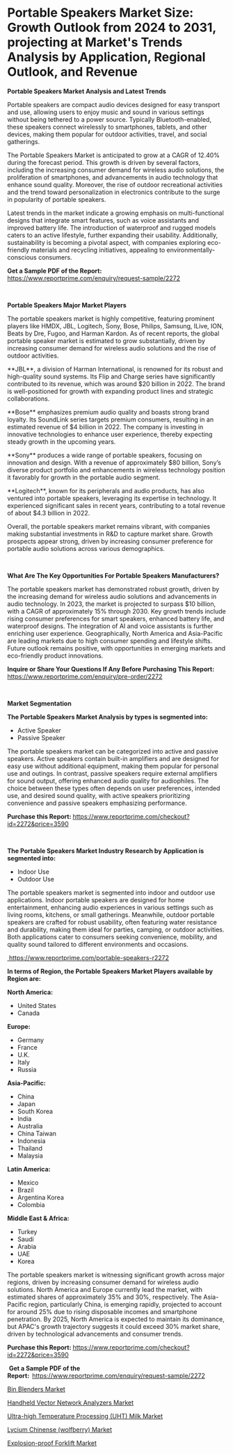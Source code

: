 <p><h1>Portable Speakers Market Size: Growth Outlook from 2024 to 2031, projecting at Market's Trends Analysis by Application, Regional Outlook, and Revenue</h1></p><p><strong>Portable Speakers Market Analysis and Latest Trends</strong></p>
<p><p>Portable speakers are compact audio devices designed for easy transport and use, allowing users to enjoy music and sound in various settings without being tethered to a power source. Typically Bluetooth-enabled, these speakers connect wirelessly to smartphones, tablets, and other devices, making them popular for outdoor activities, travel, and social gatherings.</p><p>The Portable Speakers Market is anticipated to grow at a CAGR of 12.40% during the forecast period. This growth is driven by several factors, including the increasing consumer demand for wireless audio solutions, the proliferation of smartphones, and advancements in audio technology that enhance sound quality. Moreover, the rise of outdoor recreational activities and the trend toward personalization in electronics contribute to the surge in popularity of portable speakers.</p><p>Latest trends in the market indicate a growing emphasis on multi-functional designs that integrate smart features, such as voice assistants and improved battery life. The introduction of waterproof and rugged models caters to an active lifestyle, further expanding their usability. Additionally, sustainability is becoming a pivotal aspect, with companies exploring eco-friendly materials and recycling initiatives, appealing to environmentally-conscious consumers.</p></p>
<p><strong>Get a Sample PDF of the Report:&nbsp;</strong> <a href="https://www.reportprime.com/enquiry/request-sample/2272?utm_campaign=1087&utm_medium=2&utm_source=Github&utm_content=ia&utm_term=10102024&utm_id=portable-speakers">https://www.reportprime.com/enquiry/request-sample/2272</a></p>
<p>&nbsp;</p>
<p><strong>Portable Speakers Major Market Players</strong></p>
<p><p>The portable speakers market is highly competitive, featuring prominent players like HMDX, JBL, Logitech, Sony, Bose, Philips, Samsung, ILive, ION, Beats by Dre, Fugoo, and Harman Kardon. As of recent reports, the global portable speaker market is estimated to grow substantially, driven by increasing consumer demand for wireless audio solutions and the rise of outdoor activities.</p><p>**JBL**, a division of Harman International, is renowned for its robust and high-quality sound systems. Its Flip and Charge series have significantly contributed to its revenue, which was around $20 billion in 2022. The brand is well-positioned for growth with expanding product lines and strategic collaborations.</p><p>**Bose** emphasizes premium audio quality and boasts strong brand loyalty. Its SoundLink series targets premium consumers, resulting in an estimated revenue of $4 billion in 2022. The company is investing in innovative technologies to enhance user experience, thereby expecting steady growth in the upcoming years.</p><p>**Sony** produces a wide range of portable speakers, focusing on innovation and design. With a revenue of approximately $80 billion, Sony’s diverse product portfolio and enhancements in wireless technology position it favorably for growth in the portable audio segment.</p><p>**Logitech**, known for its peripherals and audio products, has also ventured into portable speakers, leveraging its expertise in technology. It experienced significant sales in recent years, contributing to a total revenue of about $4.3 billion in 2022.</p><p>Overall, the portable speakers market remains vibrant, with companies making substantial investments in R&D to capture market share. Growth prospects appear strong, driven by increasing consumer preference for portable audio solutions across various demographics.</p></p>
<p>&nbsp;</p>
<p><strong>What Are The Key Opportunities For Portable Speakers Manufacturers?</strong></p>
<p><p>The portable speakers market has demonstrated robust growth, driven by the increasing demand for wireless audio solutions and advancements in audio technology. In 2023, the market is projected to surpass $10 billion, with a CAGR of approximately 15% through 2030. Key growth trends include rising consumer preferences for smart speakers, enhanced battery life, and waterproof designs. The integration of AI and voice assistants is further enriching user experience. Geographically, North America and Asia-Pacific are leading markets due to high consumer spending and lifestyle shifts. Future outlook remains positive, with opportunities in emerging markets and eco-friendly product innovations.</p></p>
<p><strong>Inquire or Share Your Questions If Any Before Purchasing This Report:</strong> <a href="https://www.reportprime.com/enquiry/pre-order/2272?utm_campaign=1087&utm_medium=2&utm_source=Github&utm_content=ia&utm_term=10102024&utm_id=portable-speakers">https://www.reportprime.com/enquiry/pre-order/2272</a></p>
<p>&nbsp;</p>
<p><strong>Market Segmentation</strong></p>
<p><strong>The Portable Speakers Market Analysis by types is segmented into:</strong></p>
<p><ul><li>Active Speaker</li><li>Passive Speaker</li></ul></p>
<p><p>The portable speakers market can be categorized into active and passive speakers. Active speakers contain built-in amplifiers and are designed for easy use without additional equipment, making them popular for personal use and outings. In contrast, passive speakers require external amplifiers for sound output, offering enhanced audio quality for audiophiles. The choice between these types often depends on user preferences, intended use, and desired sound quality, with active speakers prioritizing convenience and passive speakers emphasizing performance.</p></p>
<p><strong>Purchase this Report:&nbsp;</strong><a href="https://www.reportprime.com/checkout?id=2272&price=3590&utm_campaign=1087&utm_medium=2&utm_source=Github&utm_content=ia&utm_term=10102024&utm_id=portable-speakers">https://www.reportprime.com/checkout?id=2272&price=3590</a></p>
<p>&nbsp;</p>
<p><strong>The Portable Speakers Market Industry Research by Application is segmented into:</strong></p>
<p><ul><li>Indoor Use</li><li>Outdoor Use</li></ul></p>
<p><p>The portable speakers market is segmented into indoor and outdoor use applications. Indoor portable speakers are designed for home entertainment, enhancing audio experiences in various settings such as living rooms, kitchens, or small gatherings. Meanwhile, outdoor portable speakers are crafted for robust usability, often featuring water resistance and durability, making them ideal for parties, camping, or outdoor activities. Both applications cater to consumers seeking convenience, mobility, and quality sound tailored to different environments and occasions.</p></p>
<p><a href="https://www.reportprime.com/portable-speakers-r2272?utm_campaign=1087&utm_medium=2&utm_source=Github&utm_content=ia&utm_term=10102024&utm_id=portable-speakers">&nbsp;https://www.reportprime.com/portable-speakers-r2272</a></p>
<p><strong>In terms of Region, the Portable Speakers Market Players available by Region are:</strong></p>
<p>
    <p> <strong> North America: </strong>
        <ul>
            <li>United States</li>
            <li>Canada</li>
        </ul>
        </p> 
    <p> <strong> Europe: </strong>
        <ul>
            <li>Germany</li>
            <li>France</li>
            <li>U.K.</li>
            <li>Italy</li>
            <li>Russia</li>
        </ul>
        </p> 
    <p> <strong> Asia-Pacific: </strong>
        <ul>
            <li>China</li>
            <li>Japan</li>
            <li>South Korea</li>
            <li>India</li>
            <li>Australia</li>
            <li>China Taiwan</li>
            <li>Indonesia</li>
            <li>Thailand</li>
            <li>Malaysia</li>
        </ul>
        </p> 
    <p> <strong> Latin America: </strong>
        <ul>
            <li>Mexico</li>
            <li>Brazil</li>
            <li>Argentina Korea</li>
            <li>Colombia</li>
        </ul>
        </p> 
    <p> <strong> Middle East & Africa: </strong>
        <ul>
            <li>Turkey</li>
            <li>Saudi</li>
            <li>Arabia</li>
            <li>UAE</li>
            <li>Korea</li>
        </ul>
    </p>
    </p>
<p><p>The portable speakers market is witnessing significant growth across major regions, driven by increasing consumer demand for wireless audio solutions. North America and Europe currently lead the market, with estimated shares of approximately 35% and 30%, respectively. The Asia-Pacific region, particularly China, is emerging rapidly, projected to account for around 25% due to rising disposable incomes and smartphone penetration. By 2025, North America is expected to maintain its dominance, but APAC's growth trajectory suggests it could exceed 30% market share, driven by technological advancements and consumer trends.</p></p>
<p><strong>Purchase this Report: </strong><a href="https://www.reportprime.com/checkout?id=2272&price=3590&utm_campaign=1087&utm_medium=2&utm_source=Github&utm_content=ia&utm_term=10102024&utm_id=portable-speakers">https://www.reportprime.com/checkout?id=2272&price=3590</a></p>
<p>&nbsp;<strong>Get a Sample PDF of the Report:&nbsp;&nbsp;</strong><a href="https://www.reportprime.com/enquiry/request-sample/2272?utm_campaign=1087&utm_medium=2&utm_source=Github&utm_content=ia&utm_term=10102024&utm_id=portable-speakers">https://www.reportprime.com/enquiry/request-sample/2272</a></p>
<p><strong></strong></p>
<p><p><a href="https://github.com/vitacbq/Market-Research-Report-List-1/blob/main/bin-blenders-market.md?utm_campaign=1087&utm_medium=2&utm_source=Github&utm_content=ia&utm_term=10102024&utm_id=portable-speakers">Bin Blenders Market</a></p><p><a href="https://www.linkedin.com/pulse/booming-handheld-vector-network-analyzers-market-sector-trjic?utm_campaign=1087&utm_medium=2&utm_source=Github&utm_content=ia&utm_term=10102024&utm_id=portable-speakers">Handheld Vector Network Analyzers Market</a></p><p><a href="https://issuu.com/reportprime-2/docs/ultra-high-temperature-processing-u_9a7f0e9ca095d9?utm_campaign=1087&utm_medium=2&utm_source=Github&utm_content=ia&utm_term=10102024&utm_id=portable-speakers">Ultra-high Temperature Processing (UHT) Milk Market</a></p><p><a href="https://issuu.com/reportprime-2/docs/lycium-chinense-wolfberry-market-si_8d318e2438079b?utm_campaign=1087&utm_medium=2&utm_source=Github&utm_content=ia&utm_term=10102024&utm_id=portable-speakers">Lycium Chinense (wolfberry) Market</a></p><p><a href="https://www.linkedin.com/pulse/driving-forces-global-explosion-proof-forklift-market-trends-applications-aqwxe?utm_campaign=1087&utm_medium=2&utm_source=Github&utm_content=ia&utm_term=10102024&utm_id=portable-speakers">Explosion-proof Forklift Market</a></p></p>